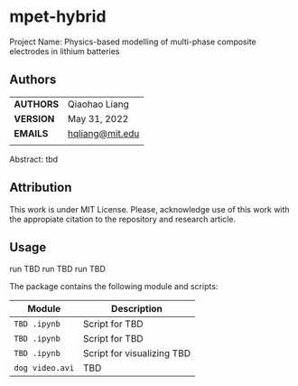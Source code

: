 # mpet-hybrid

Project Name: Physics-based modelling of multi-phase composite electrodes in lithium batteries


## Authors
||                    |
| ------------- | ------------------------------ |
| **AUTHORS**      | Qiaohao Liang     |
| **VERSION**      | May 31, 2022     |
| **EMAILS**      | hqliang@mit.edu |
||                    |


Abstract:
tbd


## Attribution
This work is under MIT License. Please, acknowledge use of this work with the appropiate citation to the repository and research article.

## Usage

run TBD 
run TBD 
run TBD 

The package contains the following module and scripts:

| Module | Description |
| ------------- | ------------------------------ |
| `TBD .ipynb`      | Script for TBD       |
| `TBD .ipynb`      | Script for TBD       |
| `TBD .ipynb`      | Script for visualizing TBD   |
| `dog video.avi`      | TBD    |